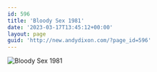 ```yaml
---
id: 596
title: 'Bloody Sex 1981'
date: '2023-03-17T13:45:12+00:00'
layout: page
guid: 'http://new.andydixon.com/?page_id=596'
---
```


![Bloody Sex 1981](https://i0.wp.com/assets.g8x2.ldn.idrivee2-23.com/posters/Bloody%20Sex%201981%2001.jpg?w=1200&ssl=1 "Bloody Sex 1981")